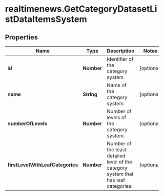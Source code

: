 # realtimenews.GetCategoryDatasetListDataItemsSystem

## Properties

Name | Type | Description | Notes
------------ | ------------- | ------------- | -------------
**id** | **Number** | Identifier of the category system. | [optional] 
**name** | **String** | Name of the category system. | [optional] 
**numberOfLevels** | **Number** | Number of levels of the category system. | [optional] 
**firstLevelWithLeafCategories** | **Number** | Number of the least detailed level of the category system that has leaf categories. | [optional] 


